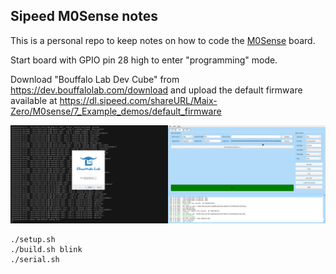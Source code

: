 ## Sipeed M0Sense notes

This is a personal repo to keep notes on how to code the [M0Sense](https://wiki.sipeed.com/hardware/en/maixzero/sense/maix_zero_sense.html) board.

Start board with GPIO pin 28 high to enter "programming" mode.

Download "Bouffalo Lab Dev Cube" from https://dev.bouffalolab.com/download and upload the default firmware available at https://dl.sipeed.com/shareURL/Maix-Zero/M0sense/7_Example_demos/default_firmware

<img src="./assets/settings_1.png" width=50%><img src="./assets/settings_2.png" width=50%>

```
./setup.sh
./build.sh blink
./serial.sh
```